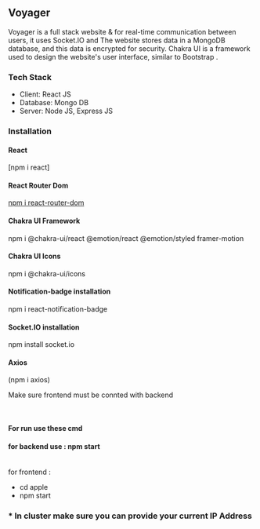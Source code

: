 <h2>Voyager</h2>

<p>Voyager is a full stack website & for  real-time communication between users, it uses Socket.IO and The website stores data in a MongoDB database, and this data is encrypted for security. Chakra UI is a framework used to design the website's user interface, similar to  Bootstrap . </p>
<h3>Tech Stack</h3>
<ul>
<li>Client: React JS</li>
<li>Database: Mongo DB</li>
<li>Server: Node JS, Express JS</li>
</ul>
<h3>Installation</h3>
<div>
<h4>React</h4>
[npm i react]
</div>
<div>
<h4>React Router Dom</h4>
<u>npm i react-router-dom</u>
</div>
<div>
<h4>Chakra UI Framework</h4>
<a>npm i @chakra-ui/react @emotion/react @emotion/styled framer-motion</a>
</div>
<div>
<h4>Chakra UI Icons</h4>
<a>npm i @chakra-ui/icons</a>
</div>
<div>
<h4>Notification-badge installation</h4>
<a>npm i react-notification-badge</a>
</div>
<div>
<h4>Socket.IO installation</h4>
<a>npm install socket.io</a>
</div>
<div>
<h4>Axios</h4>
(npm i axios)
</div>
<p>Make sure frontend must be connted with backend</p>
<br>
<h4>For run use these cmd</h4>
<h4>for backend use : npm start</h4>
<br>
for frontend :
<ul>
<li>cd apple</li>
<li>npm start</li>
 </ul>

 <h3>* In cluster make sure you can provide your current IP Address <h3>






